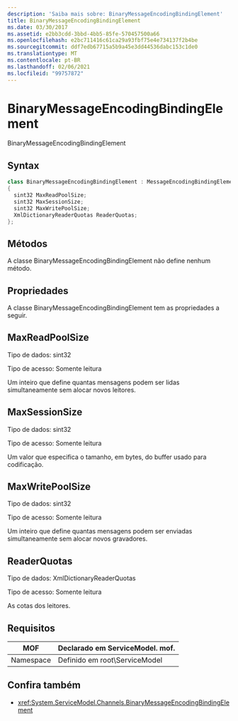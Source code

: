```yaml
---
description: 'Saiba mais sobre: BinaryMessageEncodingBindingElement'
title: BinaryMessageEncodingBindingElement
ms.date: 03/30/2017
ms.assetid: e2bb3cdd-3bbd-4bb5-85fe-570457500a66
ms.openlocfilehash: e2bc711416c61ca29a93fbf75e4e734137f2b4be
ms.sourcegitcommit: ddf7edb67715a5b9a45e3dd44536dabc153c1de0
ms.translationtype: MT
ms.contentlocale: pt-BR
ms.lasthandoff: 02/06/2021
ms.locfileid: "99757872"
---
```

# <a name="binarymessageencodingbindingelement"></a>BinaryMessageEncodingBindingElement

BinaryMessageEncodingBindingElement  
  
## <a name="syntax"></a>Syntax  
  
```csharp  
class BinaryMessageEncodingBindingElement : MessageEncodingBindingElement  
{  
  sint32 MaxReadPoolSize;  
  sint32 MaxSessionSize;  
  sint32 MaxWritePoolSize;  
  XmlDictionaryReaderQuotas ReaderQuotas;  
};  
```  
  
## <a name="methods"></a>Métodos  

 A classe BinaryMessageEncodingBindingElement não define nenhum método.  
  
## <a name="properties"></a>Propriedades  

 A classe BinaryMessageEncodingBindingElement tem as propriedades a seguir.  
  
## <a name="maxreadpoolsize"></a>MaxReadPoolSize  

 Tipo de dados: sint32  
  
 Tipo de acesso: Somente leitura  
  
 Um inteiro que define quantas mensagens podem ser lidas simultaneamente sem alocar novos leitores.  
  
## <a name="maxsessionsize"></a>MaxSessionSize  

 Tipo de dados: sint32  
  
 Tipo de acesso: Somente leitura  
  
 Um valor que especifica o tamanho, em bytes, do buffer usado para codificação.  
  
## <a name="maxwritepoolsize"></a>MaxWritePoolSize  

 Tipo de dados: sint32  
  
 Tipo de acesso: Somente leitura  
  
 Um inteiro que define quantas mensagens podem ser enviadas simultaneamente sem alocar novos gravadores.  
  
## <a name="readerquotas"></a>ReaderQuotas  

 Tipo de dados: XmlDictionaryReaderQuotas  
  
 Tipo de acesso: Somente leitura  
  
 As cotas dos leitores.  
  
## <a name="requirements"></a>Requisitos  
  
|MOF|Declarado em ServiceModel. mof.|  
|---------|-----------------------------------|  
|Namespace|Definido em root\ServiceModel|  
  
## <a name="see-also"></a>Confira também

- <xref:System.ServiceModel.Channels.BinaryMessageEncodingBindingElement>
